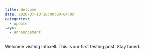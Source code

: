 ```yaml
---
title: Welcome
date: 2020-07-10T10:00:00-04:00
categories:
  - update
tags:
  - announcement
---
```


Welcome visiting Infoxell. This is our first testing post. Stay tuned.
